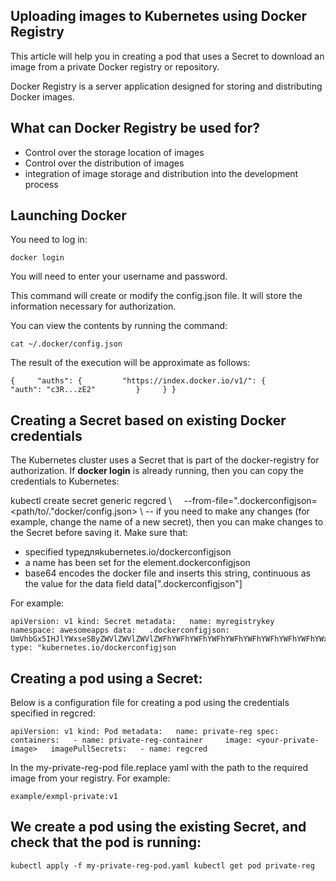 ## Uploading images to Kubernetes using Docker Registry

This article will help you in creating a pod that uses a Secret to download an image from a private Docker registry or repository.

Docker Registry is a server application designed for storing and distributing Docker images.

## What can Docker Registry be used for?

- Control over the storage location of images
- Control over the distribution of images
- integration of image storage and distribution into the development process

## Launching Docker

You need to log in:

```
docker login
```

You will need to enter your username and password.

This command will create or modify the config.json file. It will store the information necessary for authorization.

You can view the contents by running the command:

```
cat ~/.docker/config.json
```

The result of the execution will be approximate as follows:

```
{     "auths": {         "https://index.docker.io/v1/": {             "auth": "c3R...zE2"         }     } }
```

## Creating a Secret based on existing Docker credentials

The Kubernetes cluster uses a Secret that is part of the docker-registry for authorization. If **docker login** is already running, then you can copy the credentials to Kubernetes:

kubectl create secret generic regcred \\     --from-file=".dockerconfigjson=<path/to/."docker/config.json> \\ -- if you need to make any changes (for example, change the name of a new secret), then you can make changes to the Secret before saving it. Make sure that:

- specified typeдляkubernetes.io/dockerconfigjson
- a name has been set for the element.dockerconfigjson
- base64 encodes the docker file and inserts this string, continuous as the value for the data field data\[".dockerconfigjson"\]

For example:

```
apiVersion: v1 kind: Secret metadata:   name: myregistrykey   namespace: awesomeapps data:   .dockerconfigjson: UmVhbGx5IHJlYWxseSByZWVlZWVlZWVlZWFhYWFhYWFhYWFhYWFhYWFhYWFhYWFhYWFhYWxsbGxsbGxsbGxsbGxsbGxsbGxsbGxsbGxsbGxsbGx5eXl5eXl5eXl5eXl5eXl5eXl5eSBsbGxsbGxsbGxsbGxsbG9vb29vb29vb29vb29vb29vb29vb29vb29vb25ubm5ubm5ubm5ubm5ubm5ubm5ubm5ubmdnZ2dnZ2dnZ2dnZ2dnZ2dnZ2cgYXV0aCBrZXlzCg==" type: "kubernetes.io/dockerconfigjson
```

## Creating a pod using a Secret:

Below is a configuration file for creating a pod using the credentials specified in regcred:

```
apiVersion: v1 kind: Pod metadata:   name: private-reg spec:   containers:   - name: private-reg-container     image: <your-private-image>   imagePullSecrets:   - name: regcred
```

In the my-private-reg-pod file.replace yaml<your-private-image> with the path to the required image from your registry. For example:

```
example/exmpl-private:v1
```

## We create a pod using the existing Secret, and check that the pod is running:

```
kubectl apply -f my-private-reg-pod.yaml kubectl get pod private-reg
```
